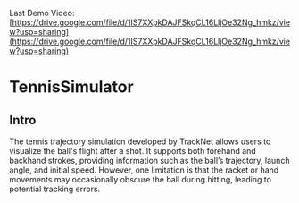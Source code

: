 Last Demo Video: [https://drive.google.com/file/d/1IS7XXpkDAJFSkqCL16LljOe32Ng_hmkz/view?usp=sharing](https://drive.google.com/file/d/1IS7XXpkDAJFSkqCL16LljOe32Ng_hmkz/view?usp=sharing)
# TennisSimulator
## Intro
The tennis trajectory simulation developed by TrackNet allows users to visualize the ball's flight after a shot. It supports both forehand and backhand strokes, providing information such as the ball’s trajectory, launch angle, and initial speed. However, one limitation is that the racket or hand movements may occasionally obscure the ball during hitting, leading to potential tracking errors.


